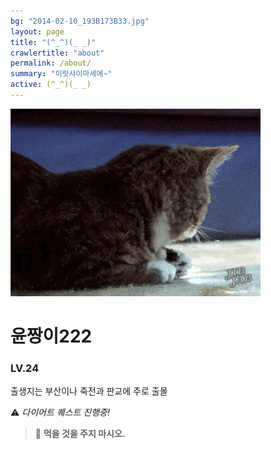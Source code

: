 ```yaml
---
bg: "2014-02-10_193B173B33.jpg"
layout: page
title: "(^_^)(_ _)"
crawlertitle: "about"
permalink: /about/
summary: "이랏샤이마세에~"
active: (^_^)(_ _)
---
```



![크아앙 이미지](/assets/images/KakaoTalk_Photo_2017-08-12-15-36-54.gif)

# 윤짱이222 
### LV.24

출생지는 부산이나 죽전과 판교에 주로 출몰 



⚠️ *다이어트 퀘스트 진행중!* 

> 🚫 **먹을 것을 주지 마시오.** 
